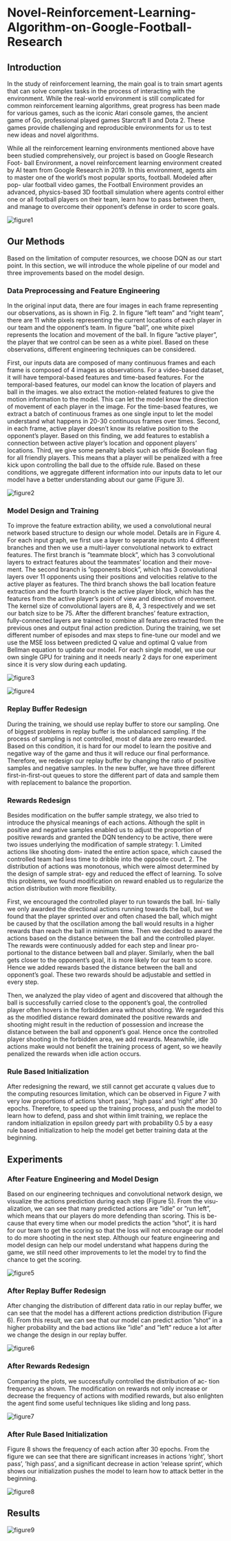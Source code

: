 # Novel-Reinforcement-Learning-Algorithm-on-Google-Football-Research

## Introduction
In the study of reinforcement learning, the main goal is to train smart agents that can solve complex tasks in the process of interacting with the environment. While the real-world environment is still complicated for common reinforcement learning algorithms, great progress has been made for various games, such as the iconic Atari console games, the ancient game of Go, professional played games Starcraft II and Dota 2. These games provide challenging and reproducible environments for us to test new ideas and novel algorithms.

While all the reinforcement learning environments mentioned above have been studied comprehensively, our project is based on Google Research Foot- ball Environment, a novel reinforcement learning environment created by AI team from Google Research in 2019. In this environment, agents aim to master one of the world’s most popular sports, football. Modeled after pop- ular football video games, the Football Environment provides an advanced, physics-based 3D football simulation where agents control either one or all football players on their team, learn how to pass between them, and manage to overcome their opponent’s defense in order to score goals.

![figure1](https://github.com/WallaceSUI/Novel-Reinforcement-Learning-Algorithm-on-Google-Football-Research/blob/main/figures/figure1.png)

## Our Methods
Based on the limitation of computer resources, we choose DQN as our start point. In this section, we will introduce the whole pipeline of our model and three improvements based on the model design.

### Data Preprocessing and Feature Engineering
In the original input data, there are four images in each frame representing our observations, as is shown in Fig. 2. In figure ”left team” and ”right team”, there are 11 white pixels representing the current locations of each player in our team and the opponent’s team. In figure ”ball”, one white pixel represents the location and movement of the ball. In figure ”active player”, the player that we control can be seen as a white pixel. Based on these observations, different engineering techniques can be considered.

First, our inputs data are composed of many continuous frames and each frame is composed of 4 images as observations. For a video-based dataset, it will have temporal-based features and time-based features. For the temporal-based features, our model can know the location of players and ball in the images. we also extract the motion-related features to give the motion information to the model. This can let the model know the direction of movement of each player in the image. For the time-based features, we extract a batch of continuous frames as one single input to let the model understand what happens in 20-30 continuous frames over times. Second, in each frame, active player doesn’t know its relative position to the opponent’s player. Based on this finding, we add features to establish a connection between active player’s location and opponent players’ locations. Third, we give some penalty labels such as offside Boolean flag for all friendly players. This means that a player will be penalized with a free kick upon controlling the ball due to the offside rule. Based on these conditions, we aggregate different information into our inputs data to let our model have a better understanding about our game (Figure 3).

![figure2](https://github.com/WallaceSUI/Novel-Reinforcement-Learning-Algorithm-on-Google-Football-Research/blob/main/figures/figure2.png)

### Model Design and Training
To improve the feature extraction ability, we used a convolutional neural network based structure to design our whole model. Details are in Figure 4. For each input graph, we first use a layer to separate inputs into 4 different branches and then we use a multi-layer convolutional network to extract features. The first branch is ”teammate block”, which has 3 convolutional layers to extract features about the teammates’ location and their move- ment. The second branch is ”opponents block”, which has 3 convolutional layers over 11 opponents using their positions and velocities relative to the active player as features. The third branch shows the ball location feature extraction and the fourth branch is the active player block, which has the features from the active player’s point of view and direction of movement. The kernel size of convolutional layers are 8, 4, 3 respectively and we set our batch size to be 75. After the different branches’ feature extraction, fully-connected layers are trained to combine all features extracted from the previous ones and output final action prediction. During the training, we set different number of episodes and max steps to fine-tune our model and we use the MSE loss between predicted Q value and optimal Q value from Bellman equation to update our model. For each single model, we use our own single GPU for training and it needs nearly 2 days for one experiment since it is very slow during each updating.

![figure3](https://github.com/WallaceSUI/Novel-Reinforcement-Learning-Algorithm-on-Google-Football-Research/blob/main/figures/figure3.png)

![figure4](https://github.com/WallaceSUI/Novel-Reinforcement-Learning-Algorithm-on-Google-Football-Research/blob/main/figures/figure4.png)

### Replay Buffer Redesign
During the training, we should use replay buffer to store our sampling. One of biggest problems in replay buffer is the unbalanced sampling. If the process of sampling is not controlled, most of data are zero rewarded. Based on this condition, it is hard for our model to learn the positive and negative way of the game and thus it will reduce our final performance. Therefore, we redesign our replay buffer by changing the ratio of positive samples and negative samples. In the new buffer, we have three different first-in-first-out queues to store the different part of data and sample them with replacement to balance the proportion.

### Rewards Redesign
Besides modification on the buffer sample strategy, we also tried to introduce the physical meanings of each actions. Although the split in positive and negative samples enabled us to adjust the proportion of positive rewards and granted the DQN tendency to be active, there were two issues underlying the modification of sample strategy: 1. Limited actions like shooting dom- inated the entire action space, which caused the controlled team had less time to dribble into the opposite court. 2. The distribution of actions was monotonous, which were almost determined by the design of sample strat- egy and reduced the effect of learning. To solve this problems, we found modification on reward enabled us to regularize the action distribution with more flexibility.

First, we encouraged the controlled player to run towards the ball. Ini- tially we only awarded the directional actions running towards the ball, but we found that the player sprinted over and often chased the ball, which might be caused by that the oscillation among the ball would results in a higher rewards than reach the ball in minimum time. Then we decided to award the actions based on the distance between the ball and the controlled player. The rewards were continuously added for each step and linear pro- portional to the distance between ball and player. Similarly, when the ball gets closer to the opponent’s goal, it is more likely for our team to score. Hence we added rewards based the distance between the ball and opponent’s goal. These two rewards should be adjustable and settled in every step.

Then, we analyzed the play video of agent and discovered that although the ball is successfully carried close to the opponent’s goal, the controlled player often hovers in the forbidden area without shooting. We regarded this as the modified distance reward dominated the positive rewards and shooting might result in the reduction of possession and increase the distance between the ball and opponent’s goal. Hence once the controlled player shooting in the forbidden area, we add rewards. Meanwhile, idle actions make would not benefit the training process of agent, so we heavily penalized the rewards when idle action occurs.

### Rule Based Initialization
After redesigning the reward, we still cannot get accurate q values due to the computing resources limitation, which can be observed in Figure 7 with very low proportions of actions ’short pass’, ’high pass’ and ’right’ after 30 epochs. Therefore, to speed up the training process, and push the model to learn how to defend, pass and shot within limit training, we replace the random initialization in epsilon greedy part with probability 0.5 by a easy rule based initialization to help the model get better training data at the beginning.

## Experiments
### After Feature Engineering and Model Design
Based on our engineering techniques and convolutional network design, we visualize the actions prediction during each step (Figure 5). From the visu- alization, we can see that many predicted actions are ”idle” or ”run left”, which means that our players do more defending than scoring. This is be- cause that every time when our model predicts the action ”shot”, it is hard for our team to get the scoring so that the loss will not encourage our model to do more shooting in the next step. Although our feature engineering and model design can help our model understand what happens during the game, we still need other improvements to let the model try to find the chance to get the scoring.

![figure5](https://github.com/WallaceSUI/Novel-Reinforcement-Learning-Algorithm-on-Google-Football-Research/blob/main/figures/figure5.png)

### After Replay Buffer Redesign
After changing the distribution of different data ratio in our replay buffer, we can see that the model has a different actions prediction distribution (Figure 6). From this result, we can see that our model can predict action ”shot” in a higher probability and the bad actions like ”idle” and ”left” reduce a lot after we change the design in our replay buffer.

![figure6](https://github.com/WallaceSUI/Novel-Reinforcement-Learning-Algorithm-on-Google-Football-Research/blob/main/figures/figure6.png)

### After Rewards Redesign
Comparing the plots, we successfully controlled the distribution of ac- tion frequency as shown. The modification on rewards not only increase or decrease the frequency of actions with modified rewards, but also enlighten the agent find some useful techniques like sliding and long pass.

![figure7](https://github.com/WallaceSUI/Novel-Reinforcement-Learning-Algorithm-on-Google-Football-Research/blob/main/figures/figure7.png)

### After Rule Based Initialization
Figure 8 shows the frequency of each action after 30 epochs. From the figure we can see that there are significant increases in actions ’right’, ’short pass’, ’high pass’, and a significant decrease in action ’release sprint’, which shows our initialization pushes the model to learn how to attack better in the beginning.

![figure8](https://github.com/WallaceSUI/Novel-Reinforcement-Learning-Algorithm-on-Google-Football-Research/blob/main/figures/figure8.png)

## Results
![figure9](https://github.com/WallaceSUI/Novel-Reinforcement-Learning-Algorithm-on-Google-Football-Research/blob/main/figures/figure9.png)

